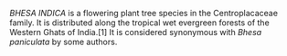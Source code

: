 _BHESA INDICA_ is a flowering plant tree species in the Centroplacaceae family. It is distributed along the tropical wet evergreen forests of the Western Ghats of India.[1] It is considered synonymous with _Bhesa paniculata_ by some authors.
